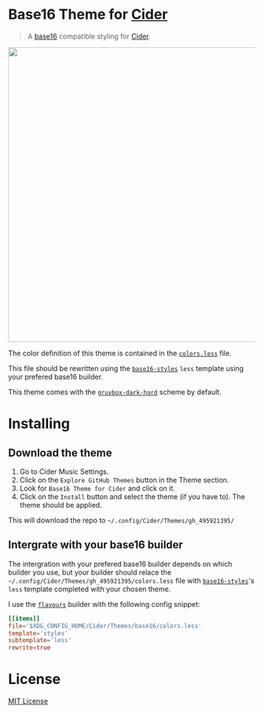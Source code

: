 # Base16 Theme for [Cider](https://cider.sh)

> A [base16](https://github.com/chriskempson/base16) compatible styling for [Cider](https://cider.sh).

<p align="center"><img width=600 src="https://i.imgur.com/N43PzRk.png"></p>

The color definition of this theme is contained in the [`colors.less`](./colors.less) file.

This file should be rewritten using the [`base16-styles`](https://github.com/samme/base16-styles) `less` template using your prefered base16 builder.

This theme comes with the [`gruvbox-dark-hard`](https://github.com/dawikur/base16-gruvbox-scheme) scheme by default.

# Installing

## Download the theme

1. Go to Cider Music Settings.
2. Click on the `Explore GitHub Themes` button in the Theme section.
3. Look for `Base16 Theme for Cider` and click on it.
4. Click on the `Install` button and select the theme (if you have to). The theme should be applied.

This will download the repo to `~/.config/Cider/Themes/gh_495921395/`

## Intergrate with your base16 builder

The intergration with your prefered base16 builder depends on which builder you use, but
your builder should relace the `~/.config/Cider/Themes/gh_495921395/colors.less` file with [`base16-styles`](https://github.com/samme/base16-styles)'s `less` template completed with your chosen theme.

I use the [`flavours`](https://github.com/Misterio77/flavours) builder with the following config snippet:

```toml
[[items]]
file='$XDG_CONFIG_HOME/Cider/Themes/base16/colors.less'
template='styles'
subtemplate='less'
rewrite=true
```

# License

[MIT License](./LICENSE)

